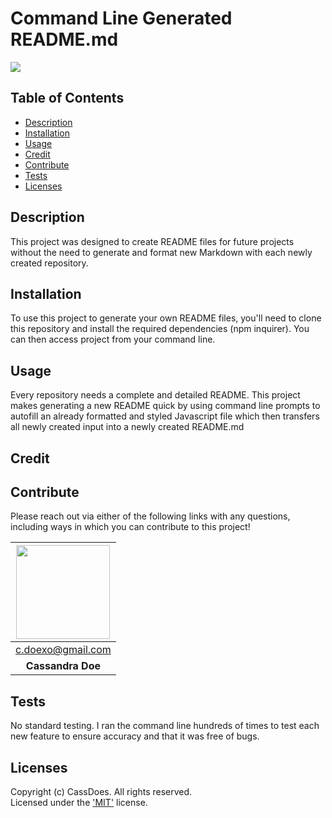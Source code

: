 

  # Command Line Generated README.md
  [<img src="https://img.shields.io/badge/License-MIT-yellow.svg"/>](https://choosealicense.com/licenses/mit/)

  ## Table of Contents
  - [Description](#description)
  - [Installation](#installation)
  - [Usage](#usage)
  - [Credit](#credit)
  - [Contribute](#contribute)
  - [Tests](#tests)
  - [Licenses](#licenses)

  ## Description
  This project was designed to create README files for future projects without the need to generate and format new Markdown with each newly created repository.

  ## Installation
  To use this project to generate your own README files, you'll need to clone this repository and install the required dependencies (npm inquirer). You can then access project from your command line.

  ## Usage
  Every repository needs a complete and detailed README. This project makes generating a new README quick by using command line prompts to autofill an already formatted and styled Javascript file which then transfers all newly created input into a newly created README.md

  
  ## Credit  
  
  
  
  

  ## Contribute 
  Please reach out via either of the following links with any questions, including ways in which
  you can contribute to this project!

  | [<img src="https://github.com/cassdoes.png?" width="150"/>](https://github.com/cassdoes) |
  | :-: |
  | c.doexo@gmail.com |
  | **Cassandra Doe** |

  ## Tests
  No standard testing. I ran the command line hundreds of times to test each new feature to ensure accuracy and that it was free of bugs.

  ## Licenses
  Copyright (c) CassDoes. All rights reserved.  
  Licensed under the ['MIT'](https://choosealicense.com/licenses/mit/) license.
  